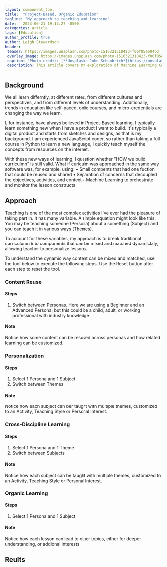 ```yaml
---
layout: component_tool
title:  "Project-Based, Organic Education"
tagline: "My approach to teaching and learning"
date:   2023-06-21 19:13:27 -0500
categories: article
tags: [Education]
author_profile: true
author: Leigh Stewardson
header:
 teaser: https://images.unsplash.com/photo-1516321318423-f06f85e504b3
 overlay_image: https://images.unsplash.com/photo-1516321318423-f06f85e504b3
 caption: "Photo credit: [**Unsplash: John Schnobrich*](https://unsplash.com/@johnschno)"
 description: This article covers my exploration of Machine Learning Course.
---
```


## Background
We all learn differntly, at different rates, from different cultures and perspectives, and from different levels of understanding. Additionally, trends in education like self-paced, onlie courses, and micro-credentials are changing the way we learn. 

I, for instance, have always believed in Project-Based learning. I typically learn something new when I have a product I want to build. It's typically a digital product and starts from sketches and designs, as that is my background. I am experienced JavaScript coder, so rather than taking a full course in Python to learn a new language, I quickly teach myself the concepts from resources on the internet.

With these new ways of learning, I question whether "HOW we build curriculmn" is still valid. What if curiculm was approached in the same way software was, for example, using:
• Small compents that had one fuction that could be reused and shared
• Separation of concerns that decoupled the objectives, activities, and context
• Machine Learning to orchestrate and monitor the lesson constructs

## Approach
Teaching is one of the most complex activities I've ever had the pleasure of taking part in. It has many variable. A simple equation might look like this: 
    You may be teaching someone (Persona) about a something (Subject) and you can teach it in various ways (Themes). 

To account for these variables, my approach is to break traditional curriculumn into components that can be mixed and matched dynamiclaly, allowing teacher to personalize lessons. 

To understand the dynamic way content can be mixed and matched, use the tool below to execute the following steps. Use the Reset button after each step to reset the tool.

### Content Reuse
#### Steps
1. Switch between Personas. Here we are using a Beginner and an Advanced Persona, but this could be a child, adult, or working professional with industry knowledge

#### Note
Notice how some content can be resused across personas and how related learning can be customized.

### Personalization
#### Steps
1. Select 1 Persona and 1 Subject
2. Switch between Themes

#### Note
Notice how each subject can ber taught with multiple themes, customized to an Activity, Teaching Style or Personal Interest.

### Cross-Discipline Learning
#### Steps
1. Select 1 Persona and 1 Theme
2. Switch between Subjects

#### Note
Notice how each subject can be taught with multiple themes, customized to an Activity, Teaching Style or Personal Interest.

### Organic Learning
#### Steps
1. Select 1 Persona and 1 Subject

#### Note
Notice how each lesson can lead to other topics, either for deeper understanding, or addional interests

## Reults

